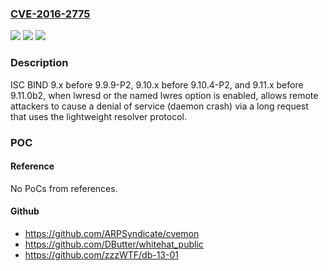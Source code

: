 ### [CVE-2016-2775](https://cve.mitre.org/cgi-bin/cvename.cgi?name=CVE-2016-2775)
![](https://img.shields.io/static/v1?label=Product&message=n%2Fa&color=blue)
![](https://img.shields.io/static/v1?label=Version&message=n%2Fa&color=blue)
![](https://img.shields.io/static/v1?label=Vulnerability&message=n%2Fa&color=brighgreen)

### Description

ISC BIND 9.x before 9.9.9-P2, 9.10.x before 9.10.4-P2, and 9.11.x before 9.11.0b2, when lwresd or the named lwres option is enabled, allows remote attackers to cause a denial of service (daemon crash) via a long request that uses the lightweight resolver protocol.

### POC

#### Reference
No PoCs from references.

#### Github
- https://github.com/ARPSyndicate/cvemon
- https://github.com/DButter/whitehat_public
- https://github.com/zzzWTF/db-13-01

